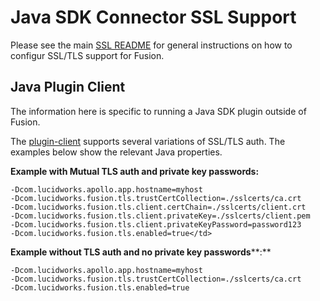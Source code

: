 # Java SDK Connector SSL Support

Please see the main [SSL README](../security.md) for general instructions on how to configur SSL/TLS support for Fusion.

## Java Plugin Client
The information here is specific to running a Java SDK plugin outside of Fusion.

The [plugin-client](plugin-client.md) supports several variations of SSL/TLS auth. The examples below show the relevant Java properties.

**Example with Mutual TLS auth and private key passwords:**

```
-Dcom.lucidworks.apollo.app.hostname=myhost
-Dcom.lucidworks.fusion.tls.trustCertCollection=./sslcerts/ca.crt
-Dcom.lucidworks.fusion.tls.client.certChain=./sslcerts/client.crt
-Dcom.lucidworks.fusion.tls.client.privateKey=./sslcerts/client.pem
-Dcom.lucidworks.fusion.tls.client.privateKeyPassword=password123
-Dcom.lucidworks.fusion.tls.enabled=true</td>
```

**Example without TLS auth and no private key passwords****:**

```
-Dcom.lucidworks.apollo.app.hostname=myhost
-Dcom.lucidworks.fusion.tls.trustCertCollection=./sslcerts/ca.crt
-Dcom.lucidworks.fusion.tls.enabled=true
```